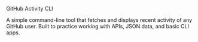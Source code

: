 GitHub Activity CLI

A simple command-line tool that fetches and displays recent activity of any GitHub user.
Built to practice working with APIs, JSON data, and basic CLI apps.

